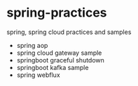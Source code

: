# spring-practices

spring, spring cloud practices and samples

- spring aop
- spring cloud gateway sample
- springboot graceful shutdown
- springboot kafka sample
- spring webflux
